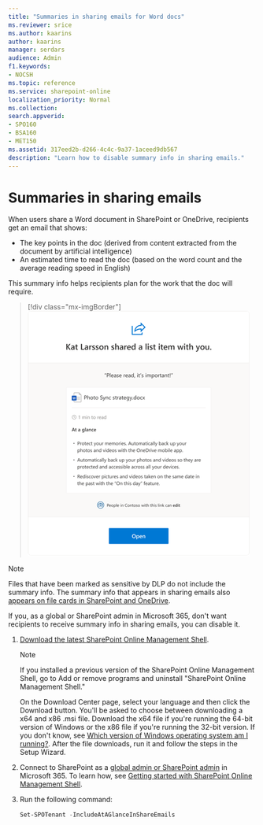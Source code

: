```yaml
---
title: "Summaries in sharing emails for Word docs"
ms.reviewer: srice
ms.author: kaarins
author: kaarins
manager: serdars
audience: Admin
f1.keywords:
- NOCSH
ms.topic: reference
ms.service: sharepoint-online
localization_priority: Normal
ms.collection: 
search.appverid:
- SPO160
- BSA160
- MET150
ms.assetid: 317eed2b-d266-4c4c-9a37-1aceed9db567
description: "Learn how to disable summary info in sharing emails."
---
```


# Summaries in sharing emails

When users share a Word document in SharePoint or OneDrive, recipients get an email that shows:

- The key points in the doc (derived from content extracted from the document by artificial intelligence)
- An estimated time to read the doc (based on the word count and the average reading speed in English) 

This summary info helps recipients plan for the work that the doc will require. 

> [!div class="mx-imgBorder"]
> ![A sharing email with summary info.](media/sharing-email.png)
  
> [!NOTE]
> Files that have been marked as sensitive by DLP do not include the summary info. The summary info that appears in sharing emails also [appears on file cards in SharePoint and OneDrive](https://support.microsoft.com/office/87a23bbc-a516-42e2-a7b6-0ecb8259e026).

If you, as a global or SharePoint admin in Microsoft 365, don't want recipients to receive summary info in sharing emails, you can disable it. 

1. [Download the latest SharePoint Online Management Shell](https://go.microsoft.com/fwlink/p/?LinkId=255251).

    > [!NOTE]
    > If you installed a previous version of the SharePoint Online Management Shell, go to Add or remove programs and uninstall "SharePoint Online Management Shell."
	> 
	> On the Download Center page, select your language and then click the Download button. You'll be asked to choose between downloading a x64 and x86 .msi file. Download the x64 file if you're running the 64-bit version of Windows or the x86 file if you're running the 32-bit version. If you don't know, see [Which version of Windows operating system am I running?](https://support.microsoft.com/help/13443/windows-which-operating-system). After the file downloads, run it and follow the steps in the Setup Wizard.

2. Connect to SharePoint as a [global admin or SharePoint admin](/sharepoint/sharepoint-admin-role) in Microsoft 365. To learn how, see [Getting started with SharePoint Online Management Shell](/powershell/sharepoint/sharepoint-online/connect-sharepoint-online).
    
3. Run the following command:
    
   ```PowerShell
   Set-SPOTenant -IncludeAtAGlanceInShareEmails 
   ```
